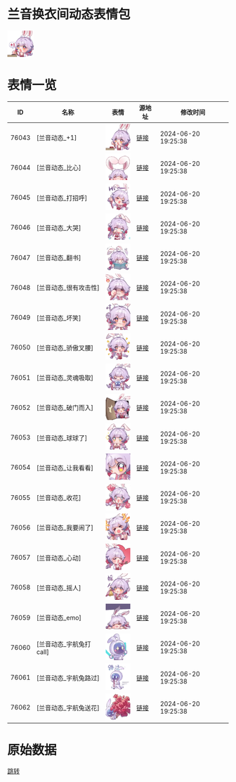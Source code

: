 # 兰音换衣间动态表情包

<img src="./cover.png" height="60" alt="cover" />

# 表情一览

|ID|名称|表情|源地址|修改时间|
|----|----|----|----|----|
|76043|[兰音动态_+1]|<img src="./pic/076043_%5B兰音动态_+1%5D.gif" height="60" alt="+1"/>|[链接](https://i0.hdslb.com/bfs/emote/a9ef49d73067c8e39d9741511cf1603549c2f397.gif)|2024-06-20 19:25:38|
|76044|[兰音动态_比心]|<img src="./pic/076044_%5B兰音动态_比心%5D.gif" height="60" alt="比心"/>|[链接](https://i0.hdslb.com/bfs/emote/15baedf659fce076dfc925ac0c879c0af14a21a9.gif)|2024-06-20 19:25:38|
|76045|[兰音动态_打招呼]|<img src="./pic/076045_%5B兰音动态_打招呼%5D.gif" height="60" alt="打招呼"/>|[链接](https://i0.hdslb.com/bfs/emote/db82efd8f2dd030e2f0fad5f80fcbf0d9e2e20bc.gif)|2024-06-20 19:25:38|
|76046|[兰音动态_大哭]|<img src="./pic/076046_%5B兰音动态_大哭%5D.gif" height="60" alt="大哭"/>|[链接](https://i0.hdslb.com/bfs/emote/8ae79dac974be5c1ece1296aa90ccc386a266fd9.gif)|2024-06-20 19:25:38|
|76047|[兰音动态_翻书]|<img src="./pic/076047_%5B兰音动态_翻书%5D.gif" height="60" alt="翻书"/>|[链接](https://i0.hdslb.com/bfs/emote/1f4b29805ac9a58225a527ab2c6e9f9b9a0ce4d9.gif)|2024-06-20 19:25:38|
|76048|[兰音动态_很有攻击性]|<img src="./pic/076048_%5B兰音动态_很有攻击性%5D.gif" height="60" alt="很有攻击性"/>|[链接](https://i0.hdslb.com/bfs/emote/a6c867bff7b1b38e0739dc8fb467b8ba3c639a32.gif)|2024-06-20 19:25:38|
|76049|[兰音动态_坏笑]|<img src="./pic/076049_%5B兰音动态_坏笑%5D.gif" height="60" alt="坏笑"/>|[链接](https://i0.hdslb.com/bfs/emote/83b45b3f3e698731a140f4d4aa7027f69565ad20.gif)|2024-06-20 19:25:38|
|76050|[兰音动态_骄傲叉腰]|<img src="./pic/076050_%5B兰音动态_骄傲叉腰%5D.gif" height="60" alt="骄傲叉腰"/>|[链接](https://i0.hdslb.com/bfs/emote/667641b2e38e75795c81d73d6d4cae0492eaf214.gif)|2024-06-20 19:25:38|
|76051|[兰音动态_灵魂吸取]|<img src="./pic/076051_%5B兰音动态_灵魂吸取%5D.gif" height="60" alt="灵魂吸取"/>|[链接](https://i0.hdslb.com/bfs/emote/7044b3844d40c3cdba1c98566051121d1f2a293b.gif)|2024-06-20 19:25:38|
|76052|[兰音动态_破门而入]|<img src="./pic/076052_%5B兰音动态_破门而入%5D.gif" height="60" alt="破门而入"/>|[链接](https://i0.hdslb.com/bfs/emote/1d34f57f6ffd8ec369aa2512f7d03dc0b352dc9b.gif)|2024-06-20 19:25:38|
|76053|[兰音动态_球球了]|<img src="./pic/076053_%5B兰音动态_球球了%5D.gif" height="60" alt="球球了"/>|[链接](https://i0.hdslb.com/bfs/emote/37b56983c472ed15c418d6633991e7e501b30468.gif)|2024-06-20 19:25:38|
|76054|[兰音动态_让我看看]|<img src="./pic/076054_%5B兰音动态_让我看看%5D.gif" height="60" alt="让我看看"/>|[链接](https://i0.hdslb.com/bfs/emote/f621f13daccf1fd1530a70ec84bbc74361b72c2c.gif)|2024-06-20 19:25:38|
|76055|[兰音动态_收花]|<img src="./pic/076055_%5B兰音动态_收花%5D.gif" height="60" alt="收花"/>|[链接](https://i0.hdslb.com/bfs/emote/8358bcdfccc36892033bfafc1925172763601511.gif)|2024-06-20 19:25:38|
|76056|[兰音动态_我要闹了]|<img src="./pic/076056_%5B兰音动态_我要闹了%5D.gif" height="60" alt="我要闹了"/>|[链接](https://i0.hdslb.com/bfs/emote/56a60dfd65810630f47ae22f604ac8e8016d8e13.gif)|2024-06-20 19:25:38|
|76057|[兰音动态_心动]|<img src="./pic/076057_%5B兰音动态_心动%5D.gif" height="60" alt="心动"/>|[链接](https://i0.hdslb.com/bfs/emote/3c9a3d7313e5dc9a2da2c39ae0ae3ce8f909fd84.gif)|2024-06-20 19:25:38|
|76058|[兰音动态_摇人]|<img src="./pic/076058_%5B兰音动态_摇人%5D.gif" height="60" alt="摇人"/>|[链接](https://i0.hdslb.com/bfs/emote/022134c637f324ae5f9cb7a5886fed006ecaaddd.gif)|2024-06-20 19:25:38|
|76059|[兰音动态_emo]|<img src="./pic/076059_%5B兰音动态_emo%5D.gif" height="60" alt="emo"/>|[链接](https://i0.hdslb.com/bfs/emote/6691ce084e384f9efd79a3452595123dfc10d43a.gif)|2024-06-20 19:25:38|
|76060|[兰音动态_宇航兔打call]|<img src="./pic/076060_%5B兰音动态_宇航兔打call%5D.gif" height="60" alt="宇航兔打call"/>|[链接](https://i0.hdslb.com/bfs/emote/a2c28d6833707bda67cb8d9b9a98f4151a6f1401.gif)|2024-06-20 19:25:38|
|76061|[兰音动态_宇航兔路过]|<img src="./pic/076061_%5B兰音动态_宇航兔路过%5D.gif" height="60" alt="宇航兔路过"/>|[链接](https://i0.hdslb.com/bfs/emote/b86bdaced947c065198585a1d3f66dfdda3c061f.gif)|2024-06-20 19:25:38|
|76062|[兰音动态_宇航兔送花]|<img src="./pic/076062_%5B兰音动态_宇航兔送花%5D.gif" height="60" alt="宇航兔送花"/>|[链接](https://i0.hdslb.com/bfs/emote/e293e93f15e74411c8e383bc083c4bb92e3f367a.gif)|2024-06-20 19:25:38|

# 原始数据

[跳转](./raw.json)

